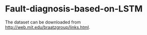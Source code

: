# Fault-diagnosis-based-on-LSTM
The dataset can be downloaded from http://web.mit.edu/braatzgroup/links.html.

